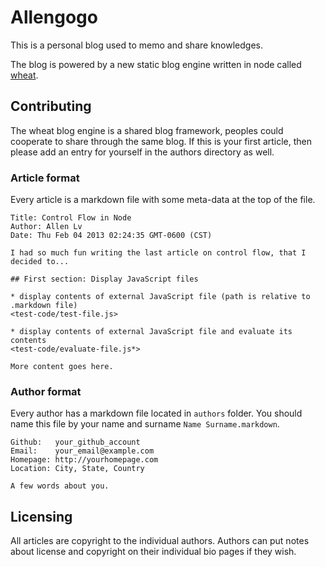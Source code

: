 # Allengogo

This is a personal blog used to memo and share knowledges.

The blog is powered by a new static blog engine written in node called [wheat][].

[wheat]: http://github.com/creationix/wheat

## Contributing

The wheat blog engine is a shared blog framework, peoples could cooperate to share through the same blog.
If this is your first article, then please add an entry for yourself in the authors directory as well.

### Article format

Every article is a markdown file with some meta-data at the top of the file.

    Title: Control Flow in Node
    Author: Allen Lv
    Date: Thu Feb 04 2013 02:24:35 GMT-0600 (CST)

    I had so much fun writing the last article on control flow, that I decided to...

    ## First section: Display JavaScript files

    * display contents of external JavaScript file (path is relative to .markdown file)
    <test-code/test-file.js>

    * display contents of external JavaScript file and evaluate its contents
    <test-code/evaluate-file.js*>

    More content goes here.

### Author format

Every author has a markdown file located in `authors` folder. You should name this file by your name and surname `Name Surname.markdown`.

    Github:   your_github_account
    Email:    your_email@example.com
    Homepage: http://yourhomepage.com
    Location: City, State, Country

    A few words about you.

## Licensing

All articles are copyright to the individual authors.  Authors can put notes about license and copyright on their individual bio pages if they wish.
